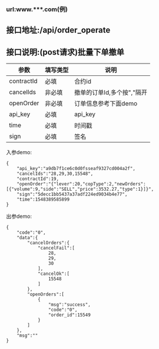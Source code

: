 ### url:www.***.com(例)## 接口地址:/api/order_operate## 接口说明:(post请求)批量下单撤单|参数|	填写类型|	说明||------------|--------|-----------------------------||contractId|	必填|	合约id||cancelIds|	  非必填|	撤单的订单Id,多个按","隔开||openOrder|   非必填|	订单信息参考下面demo||api_key|	必填|	api_key||time|	必填|	时间戳||sign|	必填|	签名|入参demo:	{	    "api_key":"a9db7f1ce6c0d0fsseaf9327cd004a2f",	    "cancelIds":"28,29,30,15548",	    "contractId":19,	    "openOrder":"{"lever":20,"copType":2,"newOrders":[{"volume":9,"side":"SELL","price":3532.27,"type":1}]}",	    "sign":"5decc1bb5437a37adf224ed9034b4e77",	    "time":1548389585899	}出参demo:	{	    "code":"0",	    "data":{	        "cancelOrders":{	            "cancelFail":[	                28,	                29,	                30	            ],	            "cancelOk":[	                15548	            ]	        },	        "openOrders":[	            {	                "msg":"success",	                "code":"0",	                "order_id":15549	            }	        ]	    },	    "msg":""	}